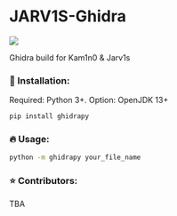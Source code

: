 # JARV1S-Ghidra

[![](https://github.com/L1NNA/JARV1S-Ghidra/workflows/Build%20and%20Release%20JAR/badge.svg)](https://github.com/L1NNA/JARV1S-Ghidra/actions)

Ghidra build for Kam1n0 &amp; Jarv1s

### :rocket: Installation:
Required: Python 3+. Option: OpenJDK 13+ 
```bash
pip install ghidrapy
```
### :fire: Usage:
```bash
python -m ghidrapy your_file_name
```

### :star: Contributors:
TBA
